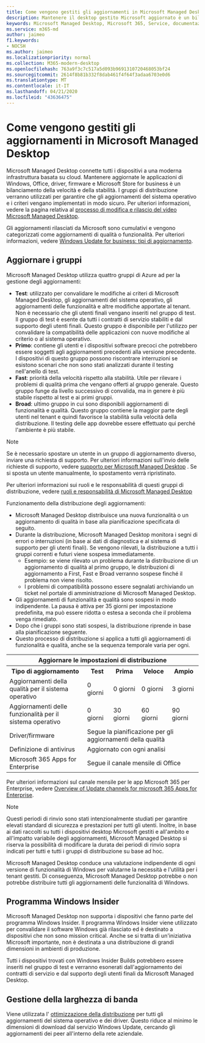 ```yaml
---
title: Come vengono gestiti gli aggiornamenti in Microsoft Managed Desktop
description: Mantenere il desktop gestito Microsoft aggiornato è un bilanciamento della velocità e della stabilità.
keywords: Microsoft Managed Desktop, Microsoft 365, Service, documentazione
ms.service: m365-md
author: jaimeo
f1.keywords:
- NOCSH
ms.author: jaimeo
ms.localizationpriority: normal
ms.collection: M365-modern-desktop
ms.openlocfilehash: 763a9f3c7c517a5d093b9691310720468053bf24
ms.sourcegitcommit: 2614f8b81b332f8dab461f4f64f3adaa6703e0d6
ms.translationtype: MT
ms.contentlocale: it-IT
ms.lasthandoff: 04/21/2020
ms.locfileid: "43636475"
---
```

# <a name="how-updates-are-handled-in-microsoft-managed-desktop"></a>Come vengono gestiti gli aggiornamenti in Microsoft Managed Desktop


<!--This topic is the target for a "Learn more" link in the Admin Portal (aka.ms/update-rings); do not delete.-->

<!--Update management -->

Microsoft Managed Desktop connette tutti i dispositivi a una moderna infrastruttura basata su cloud. Mantenere aggiornate le applicazioni di Windows, Office, driver, firmware e Microsoft Store for business è un bilanciamento della velocità e della stabilità. I gruppi di distribuzione verranno utilizzati per garantire che gli aggiornamenti del sistema operativo e i criteri vengano implementati in modo sicuro. Per ulteriori informazioni, vedere la pagina relativa al [processo di modifica e rilascio del video Microsoft Managed Desktop](https://www.microsoft.com/videoplayer/embed/RE4mWqP).

Gli aggiornamenti rilasciati da Microsoft sono cumulativi e vengono categorizzati come aggiornamenti di qualità o funzionalità.
Per ulteriori informazioni, vedere [Windows Update for business: tipi di aggiornamento](https://docs.microsoft.com/windows/deployment/update/waas-manage-updates-wufb#update-types). 

## <a name="update-groups"></a>Aggiornare i gruppi

Microsoft Managed Desktop utilizza quattro gruppi di Azure ad per la gestione degli aggiornamenti:

- **Test**: utilizzato per convalidare le modifiche ai criteri di Microsoft Managed Desktop, gli aggiornamenti del sistema operativo, gli aggiornamenti delle funzionalità e altre modifiche apportate al tenant. Non è necessario che gli utenti finali vengano inseriti nel gruppo di test. Il gruppo di test è esente da tutti i contratti di servizio stabiliti e dal supporto degli utenti finali. Questo gruppo è disponibile per l'utilizzo per convalidare la compatibilità delle applicazioni con nuove modifiche al criterio o al sistema operativo.  
- **Primo**: contiene gli utenti e i dispositivi software precoci che potrebbero essere soggetti agli aggiornamenti precedenti alla versione precedente. I dispositivi di questo gruppo possono riscontrare interruzioni se esistono scenari che non sono stati analizzati durante il testing nell'anello di test.
- **Fast**: priorità della velocità rispetto alla stabilità. Utile per rilevare i problemi di qualità prima che vengano offerti al gruppo generale. Questo gruppo funge da livello successivo di convalida, ma in genere è più stabile rispetto al test e ai primi gruppi. 
- **Broad**: ultimo gruppo in cui sono disponibili aggiornamenti di funzionalità e qualità. Questo gruppo contiene la maggior parte degli utenti nel tenant e quindi favorisce la stabilità sulla velocità della distribuzione. Il testing delle app dovrebbe essere effettuato qui perché l'ambiente è più stabile. 

> [!NOTE]
> Se è necessario spostare un utente in un gruppo di aggiornamento diverso, inviare una richiesta di supporto. Per ulteriori informazioni sull'invio delle richieste di supporto, vedere [supporto per Microsoft Managed Desktop](support.md) . Se si sposta un utente manualmente, lo spostamento verrà ripristinato.

Per ulteriori informazioni sui ruoli e le responsabilità di questi gruppi di distribuzione, vedere [ruoli e responsabilità di Microsoft Managed Desktop](../intro/roles-and-responsibilities.md)

Funzionamento della distribuzione degli aggiornamenti:
- Microsoft Managed Desktop distribuisce una nuova funzionalità o un aggiornamento di qualità in base alla pianificazione specificata di seguito.
- Durante la distribuzione, Microsoft Managed Desktop monitora i segni di errori o interruzioni (in base ai dati di diagnostica e al sistema di supporto per gli utenti finali). Se vengono rilevati, la distribuzione a tutti i gruppi correnti e futuri viene sospesa immediatamente.
    - Esempio: se viene rilevato un problema durante la distribuzione di un aggiornamento di qualità al primo gruppo, le distribuzioni di aggiornamento a First, Fast e Broad verranno sospese finché il problema non viene risolto.
    - I problemi di compatibilità possono essere segnalati archiviando un ticket nel portale di amministrazione di Microsoft Managed Desktop.
- Gli aggiornamenti di funzionalità e qualità sono sospesi in modo indipendente. La pausa è attiva per 35 giorni per impostazione predefinita, ma può essere ridotta o estesa a seconda che il problema venga rimediato.
- Dopo che i gruppi sono stati sospesi, la distribuzione riprende in base alla pianificazione seguente.
- Questo processo di distribuzione si applica a tutti gli aggiornamenti di funzionalità e qualità, anche se la sequenza temporale varia per ogni.




<table>
<tr><th colspan="5">Aggiornare le impostazioni di distribuzione</th></tr>
<tr><th>Tipo di aggiornamento</th><th>Test</th><th>Prima</th><th>Veloce</th><th>Ampio</th></tr>
<tr><td>Aggiornamenti della qualità per il sistema operativo</td><td>0 giorni</td><td>0 giorni</td><td>0 giorni</td><td>3 giorni</td></tr>
<tr><td>Aggiornamenti delle funzionalità per il sistema operativo</td><td>0 giorni</td><td>30 giorni</td><td>60 giorni</td><td>90 giorni</td></tr>
<tr><td>Driver/firmware</td><td colspan="4">Segue la pianificazione per gli aggiornamenti della qualità</td></tr>
<tr><td>Definizione di antivirus</td><td colspan="4">Aggiornato con ogni analisi</td></tr>
<tr><td>Microsoft 365 Apps for Enterprise</td><td colspan="4">Segue il canale mensile di Office
</table>

Per ulteriori informazioni sul canale mensile per le app Microsoft 365 per Enterprise, vedere [Overview of Update channels for microsoft 365 Apps for Enterprise](https://docs.microsoft.com/deployoffice/overview-of-update-channels-for-office-365-proplus).

>[!NOTE]
>Questi periodi di rinvio sono stati intenzionalmente studiati per garantire elevati standard di sicurezza e prestazioni per tutti gli utenti. Inoltre, in base ai dati raccolti su tutti i dispositivi desktop Microsoft gestiti e all'ambito e all'impatto variabile degli aggiornamenti, Microsoft Managed Desktop si riserva la possibilità di modificare la durata dei periodi di rinvio sopra indicati per tutti e tutti i gruppi di distribuzione su base ad hoc.
>
>Microsoft Managed Desktop conduce una valutazione indipendente di ogni versione di funzionalità di Windows per valutarne la necessità e l'utilità per i tenant gestiti. Di conseguenza, Microsoft Managed Desktop potrebbe o non potrebbe distribuire tutti gli aggiornamenti delle funzionalità di Windows. 

## <a name="windows-insider-program"></a>Programma Windows Insider

Microsoft Managed Desktop non supporta i dispositivi che fanno parte del programma Windows Insider. Il programma Windows Insider viene utilizzato per convalidare il software Windows già rilasciato ed è destinato a dispositivi che non sono mission critical. Anche se si tratta di un'iniziativa Microsoft importante, non è destinata a una distribuzione di grandi dimensioni in ambienti di produzione. 

Tutti i dispositivi trovati con Windows Insider Builds potrebbero essere inseriti nel gruppo di test e verranno esonerati dall'aggiornamento dei contratti di servizio e dal supporto degli utenti finali da Microsoft Managed Desktop.

## <a name="bandwidth-management"></a>Gestione della larghezza di banda

Viene utilizzata l' [ottimizzazione della distribuzione](https://docs.microsoft.com/windows/deployment/update/waas-delivery-optimization) per tutti gli aggiornamenti del sistema operativo e dei driver. Questo riduce al minimo le dimensioni di download dal servizio Windows Update, cercando gli aggiornamenti dei peer all'interno della rete aziendale.


